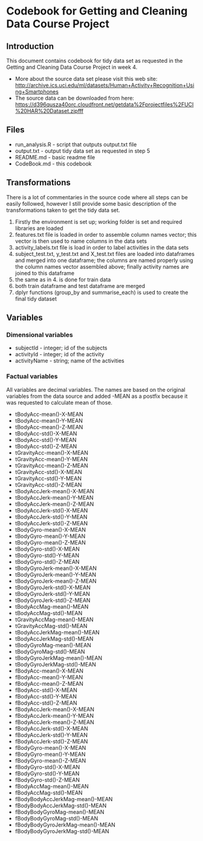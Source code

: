 # Codebook for Getting and Cleaning Data Course Project
## Introduction
This document contains codebook for tidy data set as requested in the Getting and Cleaning Data Course Project in week 4. 
* More about the source data set please visit this web site: http://archive.ics.uci.edu/ml/datasets/Human+Activity+Recognition+Using+Smartphones
* The source data can be downloaded from here: https://d396qusza40orc.cloudfront.net/getdata%2Fprojectfiles%2FUCI%20HAR%20Dataset.zipfff
## Files
* run_analysis.R - script that outputs output.txt file
* output.txt - output tidy data set as requested in step 5
* README.md - basic readme file
* CodeBook.md - this codebook
## Transformations
There is a lot of commentaries in the source code where all steps can be easily followed, however I still provide some basic description of the transformations taken to get the tidy data set.
1. Firstly the environment is set up; working folder is set and required libraries are loaded
2. features.txt file is loaded in order to assemble column names vector; this vector is then used to name columns in the data sets
3. activity_labels.txt file is load in order to label activities in the data sets
4. subject_test.txt, y_test.txt and X_test.txt files are loaded into dataframes and merged into one dataframe; the columns are named properly using the column names vector assembled above; finally activity names are joined to this dataframe
5. the same as in 4. is done for train data
6. both train dataframe and test dataframe are merged
7. dplyr functions (group_by and summarise_each) is used to create the final tidy dataset
## Variables
### Dimensional variables
* subjectId	- integer; id of the subjects
* activityId	- integer; id of the activity
* activityName	- string; name of the activities
### Factual variables
All variables are decimal variables. The names are based on the original variables from the data source and added -MEAN as a postfix because it was requested to calculate mean of those. 
* tBodyAcc-mean()-X-MEAN	
* tBodyAcc-mean()-Y-MEAN	
* tBodyAcc-mean()-Z-MEAN	
* tBodyAcc-std()-X-MEAN	
* tBodyAcc-std()-Y-MEAN	
* tBodyAcc-std()-Z-MEAN	
* tGravityAcc-mean()-X-MEAN	
* tGravityAcc-mean()-Y-MEAN	
* tGravityAcc-mean()-Z-MEAN	
* tGravityAcc-std()-X-MEAN	
* tGravityAcc-std()-Y-MEAN	
* tGravityAcc-std()-Z-MEAN	
* tBodyAccJerk-mean()-X-MEAN	
* tBodyAccJerk-mean()-Y-MEAN	
* tBodyAccJerk-mean()-Z-MEAN	
* tBodyAccJerk-std()-X-MEAN	
* tBodyAccJerk-std()-Y-MEAN	
* tBodyAccJerk-std()-Z-MEAN	
* tBodyGyro-mean()-X-MEAN	
* tBodyGyro-mean()-Y-MEAN	
* tBodyGyro-mean()-Z-MEAN	
* tBodyGyro-std()-X-MEAN	
* tBodyGyro-std()-Y-MEAN	
* tBodyGyro-std()-Z-MEAN	
* tBodyGyroJerk-mean()-X-MEAN	
* tBodyGyroJerk-mean()-Y-MEAN	
* tBodyGyroJerk-mean()-Z-MEAN	
* tBodyGyroJerk-std()-X-MEAN	
* tBodyGyroJerk-std()-Y-MEAN	
* tBodyGyroJerk-std()-Z-MEAN	
* tBodyAccMag-mean()-MEAN	
* tBodyAccMag-std()-MEAN	
* tGravityAccMag-mean()-MEAN	
* tGravityAccMag-std()-MEAN	
* tBodyAccJerkMag-mean()-MEAN	
* tBodyAccJerkMag-std()-MEAN	
* tBodyGyroMag-mean()-MEAN	
* tBodyGyroMag-std()-MEAN	
* tBodyGyroJerkMag-mean()-MEAN	
* tBodyGyroJerkMag-std()-MEAN	
* fBodyAcc-mean()-X-MEAN	
* fBodyAcc-mean()-Y-MEAN	
* fBodyAcc-mean()-Z-MEAN	
* fBodyAcc-std()-X-MEAN	
* fBodyAcc-std()-Y-MEAN	
* fBodyAcc-std()-Z-MEAN	
* fBodyAccJerk-mean()-X-MEAN	
* fBodyAccJerk-mean()-Y-MEAN	
* fBodyAccJerk-mean()-Z-MEAN	
* fBodyAccJerk-std()-X-MEAN	
* fBodyAccJerk-std()-Y-MEAN	
* fBodyAccJerk-std()-Z-MEAN	
* fBodyGyro-mean()-X-MEAN	
* fBodyGyro-mean()-Y-MEAN	
* fBodyGyro-mean()-Z-MEAN	
* fBodyGyro-std()-X-MEAN	
* fBodyGyro-std()-Y-MEAN	
* fBodyGyro-std()-Z-MEAN	
* fBodyAccMag-mean()-MEAN	
* fBodyAccMag-std()-MEAN	
* fBodyBodyAccJerkMag-mean()-MEAN	
* fBodyBodyAccJerkMag-std()-MEAN	
* fBodyBodyGyroMag-mean()-MEAN	
* fBodyBodyGyroMag-std()-MEAN	
* fBodyBodyGyroJerkMag-mean()-MEAN	
* fBodyBodyGyroJerkMag-std()-MEAN

